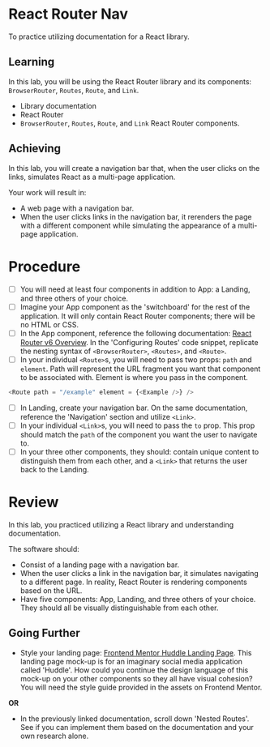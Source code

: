 # React Router Nav

To practice utilizing documentation for a React library.

## Learning

In this lab, you will be using the React Router library and its components: `BrowserRouter`, `Routes`, `Route`, and `Link`.

- Library documentation
- React Router
- `BrowserRouter`, `Routes`, `Route`, and `Link` React Router components.

## Achieving

In this lab, you will create a navigation bar that, when the user clicks on the links, simulates React as a multi-page application. 

Your work will result in:

- A web page with a navigation bar.
- When the user clicks links in the navigation bar, it rerenders the page with a different component while simulating the appearance of a multi-page application.

# Procedure

- [ ] You will need at least four components in addition to App: a Landing, and three others of your choice.
- [ ] Imagine your App component as the 'switchboard' for the rest of the application. It will only contain React Router components; there will be no HTML or CSS.
- [ ] In the App component, reference the following documentation: [React Router v6 Overview](https://reactrouter.com/docs/en/v6/getting-started/overview). In the 'Configuring Routes' code snippet, replicate the nesting syntax of `<BrowserRouter>`, `<Routes>`, and `<Route>`.
- [ ] In your individual `<Route>`s, you will need to pass two props: `path` and `element`. Path will represent the URL fragment you want that component to be associated with. Element is where you pass in the component.
```js
<Route path = "/example" element = {<Example />} />
```
- [ ] In Landing, create your navigation bar. On the same documentation, reference the 'Navigation' section and utilize `<Link>`.
- [ ] In your individual `<Link>`s, you will need to pass the `to` prop. This prop should match the `path` of the component you want the user to navigate to.
- [ ] In your three other components, they should: contain unique content to distinguish them from each other, and a `<Link>` that returns the user back to the Landing.

# Review

In this lab, you practiced utilizing a React library and understanding documentation. 

The software should:

- Consist of a landing page with a navigation bar.
- When the user clicks a link in the navigation bar, it simulates navigating to a different page. In reality, React Router is rendering components based on the URL. 
- Have five components: App, Landing, and three others of your choice. They should all be visually distinguishable from each other.

## Going Further

- Style your landing page: [Frontend Mentor Huddle Landing Page](https://www.frontendmentor.io/challenges/huddle-landing-page-with-a-single-introductory-section-B_2Wvxgi0). This landing page mock-up is for an imaginary social media application called 'Huddle'. How could you continue the design language of this mock-up on your other components so they all have visual cohesion? You will need the style guide provided in the assets on Frontend Mentor.

**OR**

- In the previously linked documentation, scroll down 'Nested Routes'. See if you can implement them based on the documentation and your own research alone.
